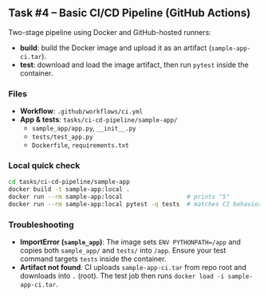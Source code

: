 ## Task #4 – Basic CI/CD Pipeline (GitHub Actions)

Two-stage pipeline using Docker and GitHub-hosted runners:

- **build**: build the Docker image and upload it as an artifact (`sample-app-ci.tar`).
- **test**: download and load the image artifact, then run `pytest` inside the container.

### Files

- **Workflow**: `.github/workflows/ci.yml`
- **App & tests**: `tasks/ci-cd-pipeline/sample-app/`
  - `sample_app/app.py`, `__init__.py`
  - `tests/test_app.py`
  - `Dockerfile`, `requirements.txt`

### Local quick check

```bash
cd tasks/ci-cd-pipeline/sample-app
docker build -t sample-app:local .
docker run --rm sample-app:local                  # prints "5"
docker run --rm sample-app:local pytest -q tests  # matches CI behavior
```

### Troubleshooting

- **ImportError (`sample_app`)**: The image sets `ENV PYTHONPATH=/app` and copies both `sample_app/` and `tests/` into `/app`. Ensure your test command targets `tests` inside the container.
- **Artifact not found**: CI uploads `sample-app-ci.tar` from repo root and downloads into `.` (root). The test job then runs `docker load -i sample-app-ci.tar`.